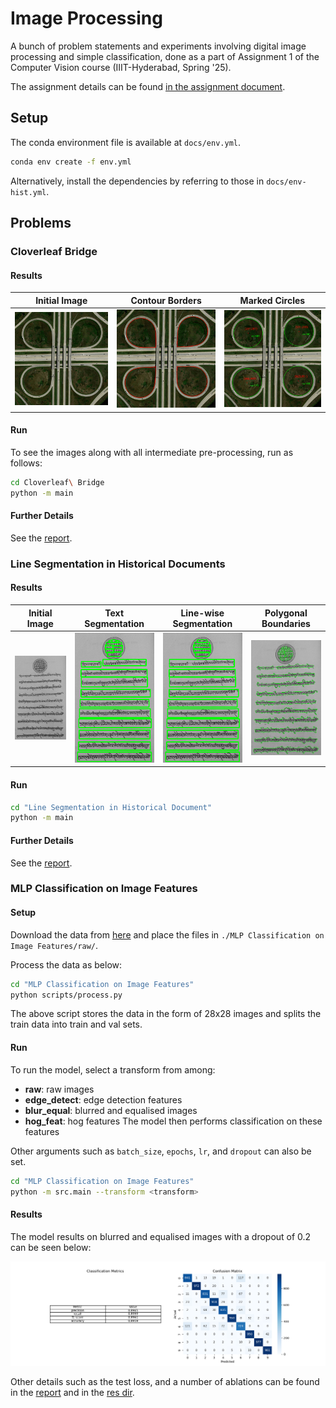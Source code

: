 # Image Processing 
A bunch of problem statements and experiments involving digital image processing and simple classification, done as a part of Assignment 1 of the Computer Vision course (IIIT-Hyderabad, Spring '25). 

The assignment details can be found [in the assignment document](./CV_S25_A1.pdf).

## Setup 
The conda environment file is available at `docs/env.yml`.  
```sh 
conda env create -f env.yml
```

Alternatively, install the dependencies by referring to those in `docs/env-hist.yml`. 

## Problems  

### Cloverleaf Bridge 

#### Results

| Initial Image | Contour Borders | Marked Circles |
| ------------- | --------------- | -------------- |
| <img src="./Cloverleaf Bridge/data/cloverleaf_interchange.png" alt="initial cloverleaf interchange" width="300"> | <img src="./Cloverleaf Bridge/res/contour borders.png" alt="contour borders" width="300"> | <img src="./Cloverleaf Bridge/res/radii.png" alt="contour circles" width="300"> |

#### Run 
To see the images along with all intermediate pre-processing, run as follows: 
```sh 
cd Cloverleaf\ Bridge
python -m main
```

#### Further Details 
See the [report](./Cloverleaf%20Bridge/report.pdf).

### Line Segmentation in Historical Documents 

#### Results

| Initial Image | Text Segmentation | Line-wise Segmentation | Polygonal Boundaries |
| ------------- | ----------------- | ---------------------- | -------------------- |
| <img src="./Line Segmentation in Historical Document/data/historical-doc.png" alt="initial historical doc" width="300"> | <img src="./Line Segmentation in Historical Document/res/bounding boxes.png" alt="text segmentation" width="300"> | <img src="./Line Segmentation in Historical Document/res/line-wise bounding boxes.png" alt="line-wise segmentation" width="300"> | <img src="./Line Segmentation in Historical Document/res/polygons.png" alt="polygonal boundaries" width="300"> |

#### Run 

```sh
cd "Line Segmentation in Historical Document"
python -m main 
```

#### Further Details 
See the [report](./Line%20Segmentation%20in%20Historical%20Document/report.pdf).

### MLP Classification on Image Features 

#### Setup 

Download the data from [here](https://drive.google.com/drive/folders/1iMyT9emFeoJjuqYdDJkRb07TbbsQuGQE?usp=sharing) and place the files in `./MLP Classification on Image Features/raw/`. 

Process the data as below: 
```sh 
cd "MLP Classification on Image Features"
python scripts/process.py
```

The above script stores the data in the form of 28x28 images and splits the train data into train and val sets. 

#### Run 

To run the model, select a transform from among:
- **raw**: raw images 
- **edge_detect**: edge detection features 
- **blur_equal**: blurred and equalised images 
- **hog_feat**: hog features 
The model then performs classification on these features 

Other arguments such as `batch_size`, `epochs`, `lr`, and `dropout` can also be set. 

```sh 
cd "MLP Classification on Image Features"
python -m src.main --transform <transform> 
```

#### Results 

The model results on blurred and equalised images with a dropout of 0.2 can be seen below: 

![blur_equal 0.2](./MLP%20Classification%20on%20Image%20Features/res/dr0.2/model-blurred_equalised.png)

Other details such as the test loss, and a number of ablations can be found in the [report](./MLP%20Classification%20on%20Image%20Features/report.pdf) and in the [res dir](./MLP%20Classification%20on%20Image%20Features/res/).

